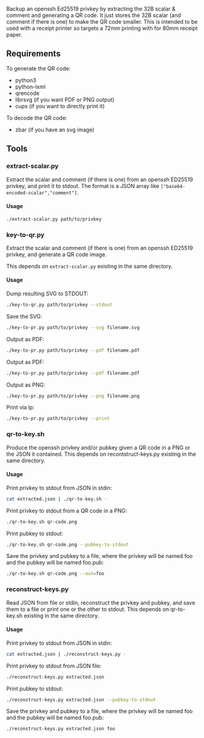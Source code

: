 Backup an openssh Ed25519 privkey by extracting the 32B scalar & comment and generating a QR code. It just stores the 32B scalar (and comment if there is one) to make the QR code smaller. This is intended to be used with a receipt printer so targets a 72mm printing with for 80mm receipt paper. 

## Requirements

To generate the QR code:
  - python3
  - python-lxml
  - qrencode
  - librsvg (if you want PDF or PNG output)
  - cups (if you want to directly print it)

To decode the QR code:
  - zbar (if you have an svg image)

## Tools

### extract-scalar.py

Extract the scalar and comment (if there is one) from an openssh ED25519 privkey, and print it to stdout. The format is a JSON array like `["base64-encoded-scalar","comment"]`.

#### Usage

```bash
./extract-scalar.py path/to/privkey
```

### key-to-qr.py

Extract the scalar and comment (if there is one) from an openssh ED25519 privkey, and generate a QR code image.

This depends on `extract-scalar.py` existing in the same directory.

#### Usage

Dump resulting SVG to STDOUT:

```bash
./key-to-qr.py path/to/privkey --stdout
```

Save the SVG:

```bash
./key-to-pr.py path/to/privkey --svg filename.svg
```

Output as PDF:

```bash
./key-to-pr.py path/to/privkey --pdf filename.pdf
```

Output as PDF:

```bash
./key-to-pr.py path/to/privkey --pdf filename.pdf
```

Output as PNG:

```bash
./key-to-pr.py path/to/privkey --png filename.png
```

Print via lp:

```bash
./key-to-pr.py path/to/privkey --print
```

### qr-to-key.sh

Produce the openssh privkey and/or pubkey given a QR code in a PNG or the JSON it contained. This depends on recontstruct-keys.py existing in the same directory.

#### Usage

Print privkey to stdout from JSON in stdin:

```bash
cat extracted.json | ./qr-to-key.sh -
```

Print privkey to stdout from a QR code in a PNG:

```bash
./qr-to-key.sh qr-code.png
```

Print pubkey to stdout:

```bash
./qr-to-key.sh qr-code.png --pubkey-to-stdout
```

Save the privkey and pubkey to a file, where the privkey will be named foo and the pubkey will be named foo.pub:

```bash
./qr-to-key.sh qr-code.png --out=foo
```

### reconstruct-keys.py

Read JSON from file or stdin, reconstruct the privkey and pubkey, and save them to a file or print one or the other to stdout. This depends on qr-to-key.sh existing in the same directory.

#### Usage

Print privkey to stdout from JSON in stdin:

```bash
cat extracted.json | ./reconstruct-keys.py -
```

Print privkey to stdout from JSON file:

```bash
./reconstruct-keys.py extracted.json
```

Print pubkey to stdout:

```bash
./reconstruct-keys.py extracted.json --pubkey-to-stdout
```

Save the privkey and pubkey to a file, where the privkey will be named foo and the pubkey will be named foo.pub:

```bash
./reconstruct-keys.py extracted.json foo
```
